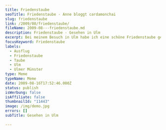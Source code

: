 ```yaml
---
title: Friedenstaube
seoTitle: Friedenstaube - Anne bloggt cardamonchai
slug: friedenstaube
link: /2009/08/friedenstaube/
fileName: 2009-08---friedenstaube.md
description: Friedenstaube - Gesehen in Ulm
excerpt: Bei meinem Besuch in Ulm habe ich eine schöne Friedenstaube gesehen.
focusKeyword: Friedenstaube
labels:
  - Ausflug
  - Friedenstaube
  - Taube
  - Ulm
  - Ulmer Münster
type: Meme
typeName: Meme
date: 2009-08-16T17:52:46.000Z
status: publish
isWerbung: false
isAffiliate: false
thumbnailId: "11443"
image: /img/demo.jpg
errors: []
subTitle: Gesehen in Ulm
  
---
```


&nbsp;

  